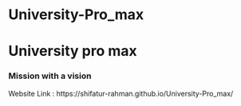 # University-Pro_max

<h1> University pro max </h1>

<h3> Mission with a vision </h3>

<p> Website Link : https://shifatur-rahman.github.io/University-Pro_max/  </p>

